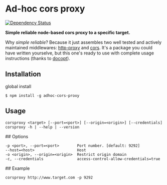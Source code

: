 Ad-hoc cors proxy
=================

[![Dependency Status](https://david-dm.org/byte-foundry/adhoc-cors-proxy.svg)](https://david-dm.org/byte-foundry/adhoc-cors-proxy)

**Simple reliable node-based cors proxy to a specific target.**

Why *simple reliable*? Because it just assembles two well tested and actively maintained middlewares: [http-proxy](https://github.com/nodejitsu/node-http-proxy) and [cors](https://github.com/troygoode/node-cors/). It's a package you could have written yourselve, but this one's ready to use with complete usage instructions (thanks to [docopt](http://github.com/docopt/docopt.coffee)).

## Installation

global install

    $ npm install -g adhoc-cors-proxy


## Usage

    corsproxy <target> [--port=<port>] [--origin=<origin>] [--credentials]
	corsproxy -h | --help | --version

## Options

	-p <port>, --port=<port>        Port number. [default: 9292]
	--host=<host>                   Host
	-o <origin>, --origin=<origin>  Restrict origin domain
	-c, --credentials               access-control-allow-credentials=true

## Example

    corsproxy http://www.target.com -p 9292